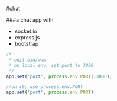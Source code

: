 #chat

###a chat app with

* socket.io
* express.js
* bootstrap

```js
/*
 * edit bin/www
 * on local env, set port to 3000
 */
app.set('port', process.env.PORT||3000);

//on c9, use process.env.PORT
app.set('port', process.env.PORT);
```

